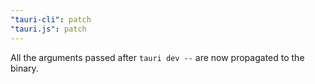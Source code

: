 ```yaml
---
"tauri-cli": patch
"tauri.js": patch
---
```


All the arguments passed after `tauri dev --` are now propagated to the binary.

